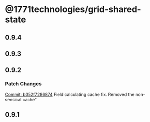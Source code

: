 # @1771technologies/grid-shared-state

## 0.9.4

## 0.9.3

## 0.9.2

### Patch Changes

[Commit: b352f7286874](https://github.com/1771-Technologies/lytenyte/commit/b352f72868749e5baea7c7c6d72b4f8c65462112)
Field calculating cache fix. Removed the non-sensical cache"

## 0.9.1
